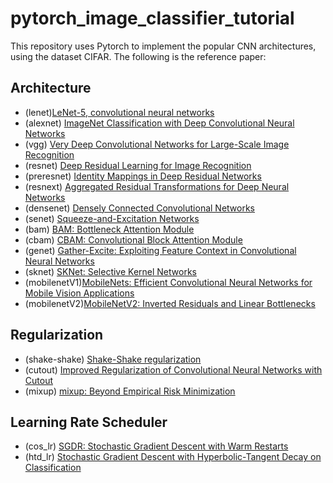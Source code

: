 # pytorch_image_classifier_tutorial
This repository uses Pytorch to implement the popular CNN architectures, using the dataset CIFAR. The following is the reference paper:

## Architecture
 * (lenet)[LeNet-5, convolutional neural networks](http://yann.lecun.com/exdb/lenet/)
 * (alexnet) [ImageNet Classification with Deep Convolutional Neural Networks](https://papers.nips.cc/paper/4824-imagenet-classification-with-deep-convolutional-neural-networks)
 * (vgg) [Very Deep Convolutional Networks for Large-Scale Image Recognition](https://arxiv.org/abs/1409.1556)
 * (resnet) [Deep Residual Learning for Image Recognition](https://arxiv.org/abs/1512.03385)
 * (preresnet) [Identity Mappings in Deep Residual Networks](https://arxiv.org/abs/1512.03385)
  * (resnext) [Aggregated Residual Transformations for Deep Neural Networks](https://arxiv.org/abs/1611.05431)
 * (densenet) [Densely Connected Convolutional Networks](https://arxiv.org/abs/1608.06993)
 * (senet) [Squeeze-and-Excitation Networks](https://arxiv.org/abs/1709.01507)
 * (bam) [BAM: Bottleneck Attention Module](https://arxiv.org/abs/1807.06514)
 * (cbam) [CBAM: Convolutional Block Attention Module](https://arxiv.org/abs/1807.06521)
 * (genet) [Gather-Excite: Exploiting Feature Context in Convolutional Neural Networks](https://arxiv.org/abs/1810.12348)
 * (sknet) [SKNet: Selective Kernel Networks](https://arxiv.org/abs/1903.06586)
 * (mobilenetV1)[MobileNets: Efficient Convolutional Neural Networks for Mobile Vision Applications](https://arxiv.org/abs/1704.04861?context=cs)
 * (mobilenetV2)[MobileNetV2: Inverted Residuals and Linear Bottlenecks](https://arxiv.org/abs/1801.04381)
 
 ## Regularization
 * (shake-shake) [Shake-Shake regularization](https://arxiv.org/abs/1705.07485)
 * (cutout) [Improved Regularization of Convolutional Neural Networks with Cutout](https://arxiv.org/abs/1708.04552)
 * (mixup) [mixup: Beyond Empirical Risk Minimization](https://arxiv.org/abs/1710.09412)

## Learning Rate Scheduler
* (cos_lr) [SGDR: Stochastic Gradient Descent with Warm Restarts](https://arxiv.org/abs/1608.03983)
* (htd_lr) [Stochastic Gradient Descent with Hyperbolic-Tangent Decay on Classification](https://arxiv.org/abs/1806.01593)



